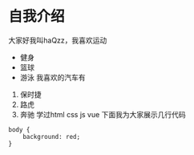 # 自我介绍
大家好我叫haQzz，我喜欢运动
*  健身
*  篮球
*  游泳
我喜欢的汽车有
1. 保时捷
2. 路虎
3. 奔驰
学过html css js vue 下面我为大家展示几行代码
```
body {
    background: red;
}
```
